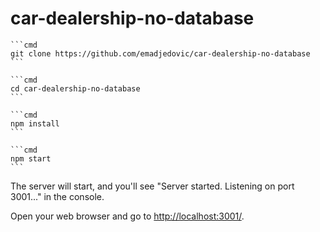 # car-dealership-no-database

    ```cmd
    git clone https://github.com/emadjedovic/car-dealership-no-database
    ```

    ```cmd
    cd car-dealership-no-database
    ```

    ```cmd
    npm install
    ```

    ```cmd
    npm start
    ```

   The server will start, and you'll see "Server started. Listening on port 3001..." in the console.

   Open your web browser and go to [http://localhost:3001/](http://localhost:3001/).

